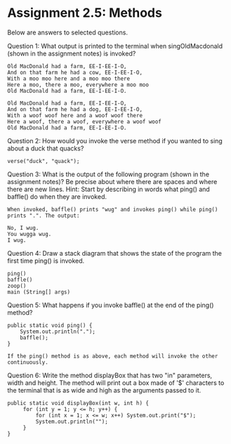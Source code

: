 # Assignment 2.5: Methods

Below are answers to selected questions.

Question 1: What output is printed to the terminal when singOldMacdonald (shown in the assignment notes) is invoked?

    Old MacDonald had a farm, EE-I-EE-I-O,
    And on that farm he had a cow, EE-I-EE-I-O,
    With a moo moo here and a moo moo there
    Here a moo, there a moo, everywhere a moo moo
    Old MacDonald had a farm, EE-I-EE-I-O.
    
    Old MacDonald had a farm, EE-I-EE-I-O,
    And on that farm he had a dog, EE-I-EE-I-O,
    With a woof woof here and a woof woof there
    Here a woof, there a woof, everywhere a woof woof
    Old MacDonald had a farm, EE-I-EE-I-O.

Question 2: How would you invoke the verse method if you wanted to sing about a duck that quacks?

    verse("duck", "quack");

Question 3: What is the output of the following program (shown in the assignment notes)? Be precise about where there are spaces and where there are new lines. Hint: Start by describing in words what ping() and baffle() do when they are invoked.

    When invoked, baffle() prints "wug" and invokes ping() while ping() prints ".". The output:

    No, I wug.
    You wugga wug.
    I wug.

Question 4: Draw a stack diagram that shows the state of the program the first time ping() is invoked.
       
    ping()
    baffle()
    zoop()
    main (String[] args)

Question 5: What happens if you invoke baffle() at the end of the ping() method? 

    public static void ping() {
        System.out.println(".");
        baffle();
    }

    If the ping() method is as above, each method will invoke the other continuously.

Question 6: Write the method displayBox that has two "in" parameters, width and height. The method will print out a box made of '$' characters to the terminal that is as wide and high as the arguments passed to it.

    public static void displayBox(int w, int h) {
         for (int y = 1; y <= h; y++) {
             for (int x = 1; x <= w; x++) System.out.print("$");
             System.out.println("");
         }
    }
